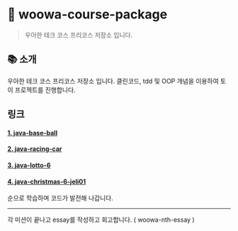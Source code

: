 # 🚀 woowa-course-package

> 우아한 테크 코스 프리코스 저장소 입니다.

## 📚 소개

우아한 테크 코스 프리코스 저장소 입니다.
클린코드, tdd 및 OOP 개념을 이용하여 토이 프로젝트를 진행합니다.

## 링크

#### [1. java-base-ball](https://github.com/jeli01/woowa-course-package/tree/main/java-baseball-6)

#### [2. java-racing-car](https://github.com/jeli01/woowa-course-package/tree/main/java-racingcar-6)

#### [3. java-lotto-6](https://github.com/jeli01/woowa-course-package/tree/main/java-lotto-6)

#### [4. java-christmas-6-jeli01](https://github.com/jeli01/woowa-course-package/tree/main/java-christmas-6-jeli01)


순으로 학습하며 코드가 발전해 나갑니다.

---

각 미션이 끝나고 essay를 작성하고 회고합니다. ( woowa-nth-essay )
